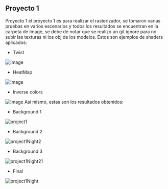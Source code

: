 ## Proyecto 1
Proyecto 1 el proyecto 1 es para realizar el rasterizador, se tomaron varias pruebas en varios escenarios y todos los resultados se encuentran en la carpeta de Image, se debe de notar que se realizo un git ignore para no subir las texturas ni los obj de los modelos. 
Estos son ejemplos de shaders aplicados:
* Twist


![image](https://github.com/DiggsPapu/Graficas/assets/84475020/9a9cf494-cedb-412d-bce4-b68508b16f19)
* HeatMap


![image](https://github.com/DiggsPapu/Graficas/assets/84475020/fe70075e-25df-42a5-a308-79913bf7bff2)
* Inverse colors

![image](https://github.com/DiggsPapu/Graficas/assets/84475020/7e8ce63c-753a-4e4b-9bd0-8848ad9efe6b)
Asi mismo, estas son los resultados obtenidos:
* Background 1


![project1](https://github.com/DiggsPapu/Graficas/assets/84475020/7829f921-ba28-43d3-a1aa-f26f9cc321ae)
* Background 2

![project1Night2](https://github.com/DiggsPapu/Graficas/assets/84475020/275b1185-e0c3-4535-814d-5e91ea57f4ed)
* Background 3

![project1Night21](https://github.com/DiggsPapu/Graficas/assets/84475020/7281ed7d-70ae-4c6b-927b-8e44289f04a3)
* Final

![project1Night](https://github.com/DiggsPapu/Graficas/assets/84475020/99aeac7a-3622-44ba-b12a-a44e534030f0)
  





